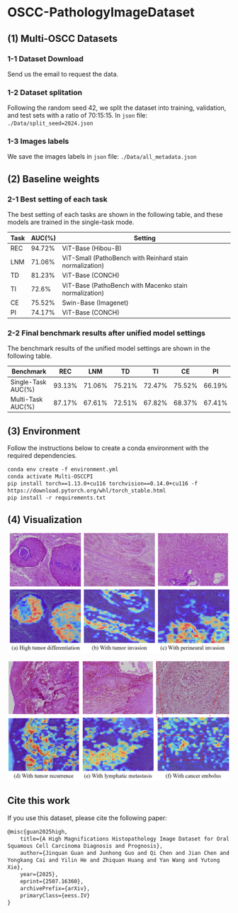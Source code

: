 # OSCC-PathologyImageDataset

## (1) Multi-OSCC Datasets 

### 1-1 Dataset Download
Send us the email to request the data.


### 1-2 Dataset splitation
Following the random seed 42, we split the dataset into training, validation, and test sets with a ratio of 70:15:15.
In `json` file: `./Data/split_seed=2024.json`

### 1-3 Images labels
We save the images labels in `json` file: `./Data/all_metadata.json`


## (2) Baseline weights

### 2-1 Best setting of each task
The best setting of each tasks are shown in the following table, and these models are trained in the single-task mode.

| Task | AUC(%)   | Setting                                      |
|------|----------|---------------------------------------------|
| REC  | 94.72%   | ViT-Base (Hibou-B)                          |
| LNM  | 71.06%   | ViT-Small (PathoBench with Reinhard stain normalization) |
| TD   | 81.23%   | ViT-Base (CONCH)                            |
| TI   | 72.6%    | ViT-Base (PathoBench with Macenko stain normalization) |
| CE   | 75.52%   | Swin-Base (Imagenet)                        |
| PI   | 74.17%   | ViT-Base (CONCH)                            |

### 2-2 Final benchmark results after unified model settings
The benchmark results of the unified model settings are shown in the following table.

|   Benchmark  | REC   | LNM   | TD    | TI    | CE    | PI    |
|---------|-------|-------|-------|-------|-------|-------|
| Single-Task  AUC(%)  |93.13% |71.06% |75.21% |72.47% |75.52% |66.19%|
| Multi-Task  AUC(%)  |87.17% |67.61% |72.51% |67.82% |68.37% |67.41%|

## (3) Environment
Follow the instructions below to create a conda environment with the required dependencies.
```
conda env create -f environment.yml
conda activate Multi-OSCCPI
pip install torch==1.13.0+cu116 torchvision==0.14.0+cu116 -f https://download.pytorch.org/whl/torch_stable.html
pip install -r requirements.txt 
```


## (4) Visualization

<!-- 使用方法1：HTML 标签 -->
<p align="center">
  <img src="./Visualizations/results_visualization_abc.png" width="500" alt="图1">
</p>

<p align="center">
  <img src="./Visualizations/results_visualization_def.png" width="500" alt="图2">
</p>

## Cite this work
If you use this dataset, please cite the following paper:
```
@misc{guan2025high,
    title={A High Magnifications Histopathology Image Dataset for Oral Squamous Cell Carcinoma Diagnosis and Prognosis},
    author={Jinquan Guan and Junhong Guo and Qi Chen and Jian Chen and Yongkang Cai and Yilin He and Zhiquan Huang and Yan Wang and Yutong Xie},
    year={2025},
    eprint={2507.16360},
    archivePrefix={arXiv},
    primaryClass={eess.IV}
}
```
